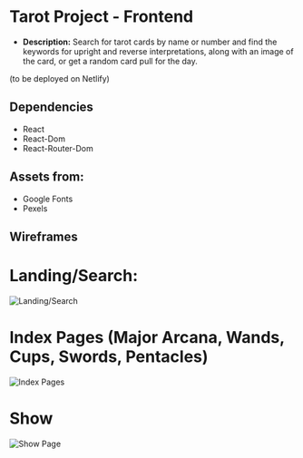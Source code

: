 # Tarot Project - Frontend

- **Description:** Search for tarot cards by name or number and find the keywords for upright and reverse interpretations, along with an image of the card, or get a random card pull for the day.

(to be deployed on Netlify)

## Dependencies

- React
- React-Dom
- React-Router-Dom

## Assets from:

- Google Fonts
- Pexels

## Wireframes

# Landing/Search:

![Landing/Search](https://i.imgur.com/u4pneI1.jpeg)

# Index Pages (Major Arcana, Wands, Cups, Swords, Pentacles)

![Index Pages](https://i.imgur.com/8Gb6dYN.png)

# Show

![Show Page](https://i.imgur.com/fBcbCYX.jpeg)
